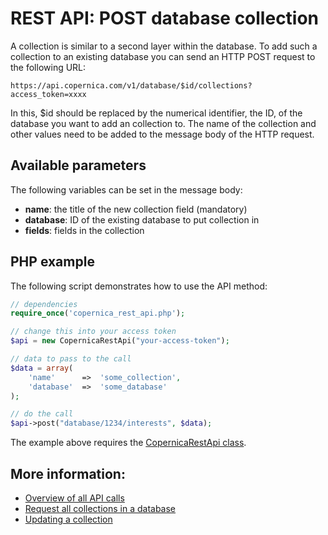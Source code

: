 # REST API: POST database collection

A collection is similar to a second layer within the database. To add such 
a collection to an existing database you can send an HTTP POST request to 
the following URL:

`https://api.copernica.com/v1/database/$id/collections?access_token=xxxx`

In this, $id should be replaced by the numerical identifier, the ID, 
of the database you want to add an collection to. The name of the 
collection and other values need to be added to the message body of the 
HTTP request.

## Available parameters

The following variables can be set in the message body:

- **name**: the title of the new collection field (mandatory)
- **database**: ID of the existing database to put collection in
- **fields**: fields in the collection

## PHP example

The following script demonstrates how to use the API method:

```php
// dependencies
require_once('copernica_rest_api.php');

// change this into your access token
$api = new CopernicaRestApi("your-access-token");

// data to pass to the call
$data = array(
    'name'      =>  'some_collection',
    'database'  =>  'some_database'
);

// do the call
$api->post("database/1234/interests", $data);
```

The example above requires the [CopernicaRestApi class](rest-php).

## More information:
- [Overview of all API calls](rest-api)
- [Request all collections in a database](rest-get-database-collections)
- [Updating a collection](rest-put-collection)
